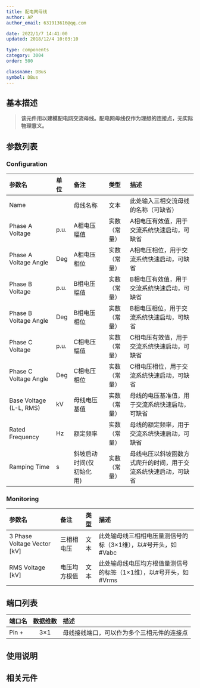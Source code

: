 ```yaml
---
title: 配电网母线
author: AP
author_email: 631913616@qq.com

date: 2022/1/7 14:41:00
updated: 2018/12/4 10:03:10

type: components
category: 3004
order: 500

classname: DBus
symbol: DBus
---
```

## 基本描述


> **该元件用以建模配电网交流母线。配电网母线仅作为理想的连接点，无实际物理意义。**

## 参数列表
### Configuration
| 参数名 | 单位 | 备注 | 类型 | 描述 |
| :--- | :--- | :--- | :--: | :--- |
| Name |  | 母线名称 | 文本 | 此处输入三相交流母线的名称（可缺省） |
| Phase A Voltage | p.u. | A相电压幅值 | 实数（常量） | A相电压有效值，用于交流系统快速启动，可缺省 |
| Phase A Voltage Angle | Deg | A相电压相位 | 实数（常量） | A相电压相位，用于交流系统快速启动，可缺省 |
| Phase B Voltage | p.u. | B相电压幅值 | 实数（常量） | B相电压有效值，用于交流系统快速启动，可缺省 |
| Phase B Voltage Angle | Deg | B相电压相位 | 实数（常量） | B相电压相位，用于交流系统快速启动，可缺省 |
| Phase C Voltage | p.u. | C相电压幅值 | 实数（常量） | C相电压有效值，用于交流系统快速启动，可缺省 |
| Phase C Voltage Angle | Deg | C相电压相位 | 实数（常量） | C相电压相位，用于交流系统快速启动，可缺省 |
| Base Voltage (L-L, RMS) | kV | 母线电压基值 | 实数（常量） | 母线的电压基准值，用于交流系统快速启动，可缺省 |
| Rated Frequency | Hz | 额定频率 | 实数（常量） | 母线的额定频率，用于交流系统快速启动，可缺省 |
| Ramping Time | s | 斜坡启动时间(仅初始化用) | 实数（常量） | 母线电压以斜坡函数方式爬升的时间，用于交流系统快速启动，可缺省 |

### Monitoring
| 参数名 | 备注 | 类型 | 描述 |
| :--- | :--- | :--: | :--- |
| 3 Phase Voltage Vector \[kV\] | 三相相电压 | 文本 | 此处输母线三相相电压量测信号的标（3×1维），以#号开头，如#Vabc |
| RMS Voltage \[kV\] | 电压均方根值 | 文本 | 此处输母线电压均方根值量测信号的标签（1×1维），以#号开头，如#Vrms |


## 端口列表

| 端口名 | 数据维数 | 描述 |
| :--- | :--:  | :--- |
| Pin + | 3×1 |母线接线端口，可以作为多个三相元件的连接点 |

## 使用说明



## 相关元件


